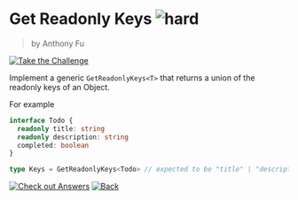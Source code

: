 <!--info-header-start-->
# Get Readonly Keys <img src="https://img.shields.io/badge/-hard-red" alt="hard"/>
> by Anthony Fu

<a href="https://type-challenges.netlify.app/case/5/play/en" target="_blank"><img src="https://img.shields.io/badge/-Take%20the%20Challenge-blue?logo=typescript" alt="Take the Challenge"/></a> <!--info-header-end-->

Implement a generic `GetReadonlyKeys<T>` that returns a union of the readonly keys of an Object.

For example

```ts
interface Todo {
  readonly title: string
  readonly description: string
  completed: boolean
}

type Keys = GetReadonlyKeys<Todo> // expected to be "title" | "description"
```

<!--info-footer-start-->
<a href="https://type-challenges.netlify.app/case/5/play/en" target="_blank"><img src="https://img.shields.io/badge/-Check%20out%20Answers-F59BAF?logo=awesome-lists&logoColor=white" alt="Check out Answers"/></a> <a href="../../README.md" target="_blank"><img src="https://img.shields.io/badge/-Back-grey" alt="Back"/></a> 
<!--info-footer-end-->